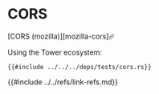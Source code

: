 # CORS

[CORS (mozilla)][mozilla-cors]⮳

Using the Tower ecosystem:

```rust,editable,noplayground,ignore
{{#include ../../../deps/tests/cors.rs}}
```

{{#include ../../refs/link-refs.md}}
